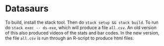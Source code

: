 # Datasaurs

To build, install the stack tool. Then do `stack setup && stack build`. To run do `stack exec -- ds-exe`, which will produce a file `all.csv`. An old 
version of this also produced videos of the stats and bar codes. In the new version, the file `all.csv` is run through an R-script to produce html 
files. 
